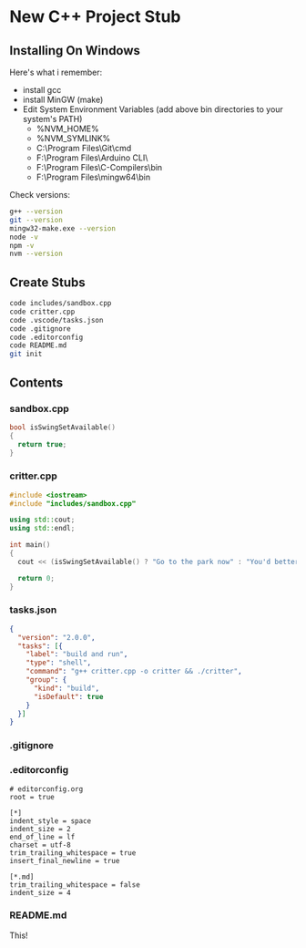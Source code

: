 # New C++ Project Stub

## Installing On Windows

Here's what i remember:

* install gcc
* install MinGW (make)
* Edit System Environment Variables (add above bin directories to your system's PATH)
    * %NVM_HOME%
    * %NVM_SYMLINK%
    * C:\Program Files\Git\cmd
    * F:\Program Files\Arduino CLI\
    * F:\Program Files\C-Compilers\bin
    * F:\Program Files\mingw64\bin

Check versions:

```sh
g++ --version 
git --version
mingw32-make.exe --version
node -v
npm -v
nvm --version
```

## Create Stubs

```sh
code includes/sandbox.cpp
code critter.cpp
code .vscode/tasks.json
code .gitignore
code .editorconfig
code README.md
git init
```

## Contents

### sandbox.cpp

```cpp
bool isSwingSetAvailable()
{
  return true;
}
```

### critter.cpp

```cpp
#include <iostream>
#include "includes/sandbox.cpp"

using std::cout;
using std::endl;

int main()
{
  cout << (isSwingSetAvailable() ? "Go to the park now" : "You'd better wait") << endl;

  return 0;
}
```

### tasks.json

```json
{
  "version": "2.0.0",
  "tasks": [{
    "label": "build and run",
    "type": "shell",
    "command": "g++ critter.cpp -o critter && ./critter",
    "group": {
      "kind": "build",
      "isDefault": true
    }
  }]
}
```

### .gitignore

### .editorconfig

```shell
# editorconfig.org
root = true

[*]
indent_style = space
indent_size = 2
end_of_line = lf
charset = utf-8
trim_trailing_whitespace = true
insert_final_newline = true

[*.md]
trim_trailing_whitespace = false
indent_size = 4
```

### README.md

This!
